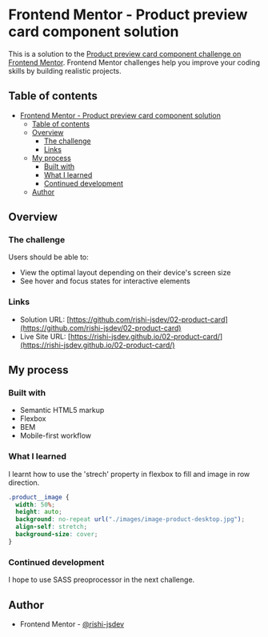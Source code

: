 # Frontend Mentor - Product preview card component solution

This is a solution to the [Product preview card component challenge on Frontend Mentor](https://www.frontendmentor.io/challenges/product-preview-card-component-GO7UmttRfa). Frontend Mentor challenges help you improve your coding skills by building realistic projects.

## Table of contents

- [Frontend Mentor - Product preview card component solution](#frontend-mentor---product-preview-card-component-solution)
  - [Table of contents](#table-of-contents)
  - [Overview](#overview)
    - [The challenge](#the-challenge)
    - [Links](#links)
  - [My process](#my-process)
    - [Built with](#built-with)
    - [What I learned](#what-i-learned)
    - [Continued development](#continued-development)
  - [Author](#author)

## Overview

### The challenge

Users should be able to:

- View the optimal layout depending on their device's screen size
- See hover and focus states for interactive elements

### Links

- Solution URL: [https://github.com/rishi-jsdev/02-product-card](https://github.com/rishi-jsdev/02-product-card)
- Live Site URL: [https://rishi-jsdev.github.io/02-product-card/](https://rishi-jsdev.github.io/02-product-card/)

## My process

### Built with

- Semantic HTML5 markup
- Flexbox
- BEM
- Mobile-first workflow

### What I learned

I learnt how to use the 'strech' property in flexbox to fill and image in row direction.

```css
.product__image {
  width: 50%;
  height: auto;
  background: no-repeat url("./images/image-product-desktop.jpg");
  align-self: stretch;
  background-size: cover;
}
```

### Continued development

I hope to use SASS preoprocessor in the next challenge.

## Author

- Frontend Mentor - [@rishi-jsdev](https://www.frontendmentor.io/profile/rishi-jsdev)
